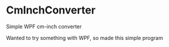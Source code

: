 # CmInchConverter
Simple WPF cm-inch converter

Wanted to try something with WPF, so made this simple program
